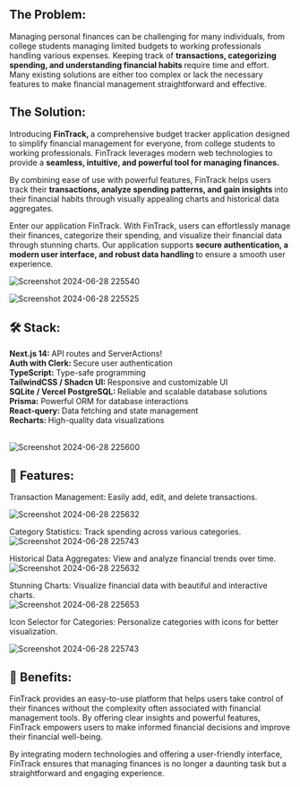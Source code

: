 <h2> The Problem: </h2>

Managing personal finances can be challenging for many individuals, from college students managing limited budgets to working professionals handling various expenses. Keeping track of <strong> transactions, categorizing spending, and understanding financial habits </strong> require time and effort. Many existing solutions are either too complex or lack the necessary features to make financial management straightforward and effective.

<h2> The Solution: </h2>

Introducing <strong> FinTrack, </strong> a comprehensive budget tracker application designed to simplify financial management for everyone, from college students to working professionals. FinTrack leverages modern web technologies to provide a <strong> seamless, intuitive, and powerful tool for managing finances. </strong>

By combining ease of use with powerful features, FinTrack helps users track their <strong> transactions, analyze spending patterns, and gain insights </strong> into their financial habits through visually appealing charts and historical data aggregates.

Enter our application FinTrack.
With FinTrack, users can effortlessly manage their finances, categorize their spending, and visualize their financial data through stunning charts. Our application supports <strong>secure authentication, a modern user interface, and robust data handling </strong> to ensure a smooth user experience.

![Screenshot 2024-06-28 225540](https://github.com/user-attachments/assets/f9f7bb33-2040-40d9-8273-5adb0dafde25)

![Screenshot 2024-06-28 225525](https://github.com/user-attachments/assets/c4310607-6938-489c-a66f-1f9d4d67487b)



<h2> 🛠️ Stack: </h2>
<strong>Next.js 14: </strong> API routes and ServerActions! <br>
<strong> Auth with Clerk: </strong> Secure user authentication <br> 
<strong> TypeScript:</strong> Type-safe programming <br> 
<strong> TailwindCSS / Shadcn UI: </strong> Responsive and customizable UI <br>
<strong> SQLite / Vercel PostgreSQL: </strong> Reliable and scalable database solutions <br> 
<strong> Prisma:</strong> Powerful ORM for database interactions <br>
<strong> React-query:  </strong> Data fetching and state management <br> 
<strong> Recharts: </strong> High-quality data visualizations <br> 

<br> 

![Screenshot 2024-06-28 225600](https://github.com/user-attachments/assets/560c50dc-67e3-4d73-bc5c-2a1e92434953)


<h2> 📗 Features: </h2>
Transaction Management: Easily add, edit, and delete transactions.

![Screenshot 2024-06-28 225632](https://github.com/user-attachments/assets/84692670-c2d0-4ebc-9911-f7beec5bf693)

Category Statistics: Track spending across various categories.
<br>
![Screenshot 2024-06-28 225743](https://github.com/user-attachments/assets/fba261e0-ca1a-47f9-9b5d-0ee361f894aa)

Historical Data Aggregates: View and analyze financial trends over time.
<br>
![Screenshot 2024-06-28 225632](https://github.com/user-attachments/assets/49420174-871d-4c66-8794-d6c72560e45e)

Stunning Charts: Visualize financial data with beautiful and interactive charts.
<br> 
![Screenshot 2024-06-28 225653](https://github.com/user-attachments/assets/7670f2f7-1950-4a8c-b453-e432c06eef6d)

Icon Selector for Categories: Personalize categories with icons for better visualization.
<br>

![Screenshot 2024-06-28 225743](https://github.com/user-attachments/assets/85446bcf-91b9-4a40-85a3-42b6cc4c0be3)


<h2> 🎯 Benefits: </h2> 
FinTrack provides an easy-to-use platform that helps users take control of their finances without the complexity often associated with financial management tools. By offering clear insights and powerful features, FinTrack empowers users to make informed financial decisions and improve their financial well-being.

By integrating modern technologies and offering a user-friendly interface, FinTrack ensures that managing finances is no longer a daunting task but a straightforward and engaging experience.
